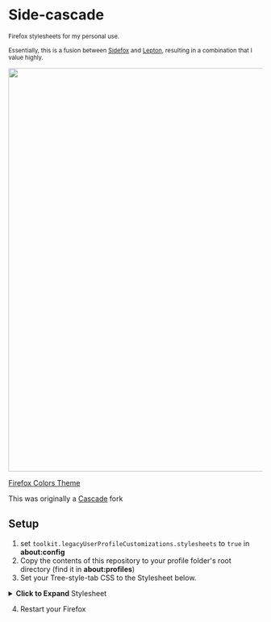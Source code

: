 # Side-cascade
<sub>Firefox stylesheets for my personal use.
<br>
<br>
Essentially, this is a fusion between <a href="https://github.com/refact0r/sidefox">Sidefox</a> and [Lepton](https://github.com/black7375/Firefox-UI-Fix), resulting in a combination that I value highly.
<br>
<p style="text-align:center">
<img src="https://github.com/Sororfortuna/decascade/assets/18470725/78cca087-ab11-4bdb-9091-ff6f9c3085cd" width="800">
</p>

[Firefox Colors Theme](https://color.firefox.com/?theme=XQAAAAImAQAAAAAAAABBKYhm849SCia3ftKEGccwS-xMDPr5DFqwEt0H0sqBjV2RohVZ6vhjvj9cVFHGs7g9eJE2nlDpzRKEnkfiQC1bqAKga5rVwJVkwVwjLM7nyIOHE657a1WQzxQ7n9ozUjXSNAzRjSAcwgGCi8mpOrX_uayU6-X0g1NHPINY4fvizHABtJRWEFp83d9m51vpVu2n8FS3ApGk7QN2O_HZg7ZRuztNz0w1-TRMYZSji62gIdDCMrG64EPq4P_61X5A)

This was originally a <a href="https://github.com/andreasgrafen/cascade">Cascade</a> fork

## Setup
1. set `toolkit.legacyUserProfileCustomizations.stylesheets` to `true` in **about:config**
2. Copy the contents of this repository to your profile folder's root directory (find it in **about:profiles**)
3. Set your Tree-style-tab CSS to the Stylesheet below.
<details>
<summary><b>Click to Expand</b> Stylesheet</summary>

```css
:root {
	--sidebar-collapsed-width: 48px;
	--transition-duration: 0.2s;
	--transition-ease: ease-out;
}

/* Show title of unread tabs with red and italic font */
:root.sidebar tab-item.unread .label-content {
	font-weight: bold !important;
}

tab-item {
	overflow: hidden;
}

tab-item tab-item-substance {
	padding: 6px !important;
}

tab-item .background {
	top: 0;
	bottom: 0;
	left: 0;
	right: 0;
}

tab-item tab-favicon {
	order: 10 !important;
	margin-left: 18px;
	margin-right: 16px;
	transition: var(--transition-duration) var(--transition-ease);
}

tab-item tab-closebox {
	transition: margin-right var(--transition-duration) var(--transition-ease);
	padding: 0;
	margin-right: -32px;
}

tab-item:hover tab-closebox {
	margin-right: 0px;
}

#tabbar {
	padding: 0px 10px 10px 10px;
	scrollbar-color: #ffffff20 transparent;
}

.newtab-button {
	padding: 10px;
}

.after-tabs button:hover::before {
	bottom: 0;
	left: 0;
	right: 0;
	top: 0;
}

.after-tabs .newtab-button-box {
	background: var(--theme-colors-sidebar);
}

#tabbar-container > .after-tabs .newtab-button-box {
	padding: 0 10px 10px 10px;
}

.newtab-action-selector-anchor {
	margin: 0 10px 10px 0;
}
```

</details>

4. Restart your Firefox
